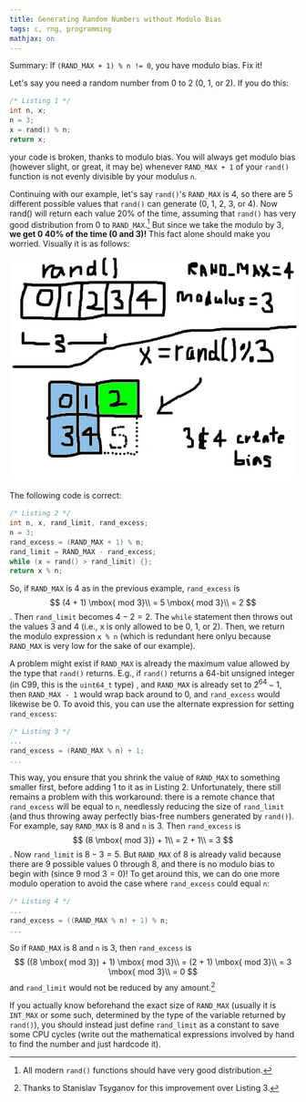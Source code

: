 ```yaml
---
title: Generating Random Numbers without Modulo Bias
tags: c, rng, programming
mathjax: on
---
```


Summary: If `(RAND_MAX + 1) % n != 0`, you have modulo bias. Fix it!

Let's say you need a random number from 0 to 2 (0, 1, or 2). If you do this:

```{.c .numberLines}
/* Listing 1 */
int n, x;
n = 3;
x = rand() % n;
return x;
```

your code is broken, thanks to modulo bias. You will always get modulo bias (however slight, or great, it may be) whenever `RAND_MAX + 1` of your `rand()` function is not evenly divisible by your modulus `n`.

Continuing with our example, let's say `rand()`'s `RAND_MAX` is 4, so there are 5 different possible values that `rand()` can generate (0, 1, 2, 3, or 4).
Now rand() will return each value 20% of the time, assuming that `rand()` has very good distribution from 0 to `RAND_MAX`.[^rng_dist]
But since we take the modulo by 3, **we get 0 40% of the time (0 and 3)!**
This fact alone should make you worried.
Visually it is as follows:

![](../img/mbias.png "Modulo bias")

The following code is correct:

```{.c .numberLines}
/* Listing 2 */
int n, x, rand_limit, rand_excess;
n = 3;
rand_excess = (RAND_MAX + 1) % n;
rand_limit = RAND_MAX - rand_excess;
while (x = rand() > rand_limit) {};
return x % n;
```

So, if `RAND_MAX` is 4 as in the previous example, `rand_excess` is
$$
(4 + 1) \mbox{ mod 3}\\
= 5 \mbox{ mod 3}\\
= 2
$$.
Then `rand_limit` becomes $4 - 2 = 2$. The `while` statement then throws out the values 3 and 4 (i.e., x is only allowed to be 0, 1, or 2).
Then, we return the modulo expression `x % n` (which is redundant here onlyu because `RAND_MAX` is very low for the sake of our example).

A problem might exist if `RAND_MAX` is already the maximum value allowed by the type that `rand()` returns.
E.g., if `rand()` returns a 64-bit unsigned integer (in C99, this is the `uint64_t` type) , and `RAND_MAX` is already set to $2^{64} - 1$, then `RAND_MAX - 1` would wrap back around to 0, and `rand_excess` would likewise be 0.
To avoid this, you can use the alternate expression for setting `rand_excess`:

```{.c .numberLines}
/* Listing 3 */
...
rand_excess = (RAND_MAX % n) + 1;
...
```

This way, you ensure that you shrink the value of `RAND_MAX` to something smaller first, before adding 1 to it as in Listing 2.
Unfortunately, there still remains a problem with this workaround: there is a remote chance that `rand_excess` will be equal to `n`, needlessly reducing the size of `rand_limit` (and thus throwing away perfectly bias-free numbers generated by `rand()`).
For example, say `RAND_MAX` is 8 and `n` is 3.
Then `rand_excess` is
$$
(8 \mbox{ mod 3}) + 1\\
= 2 + 1\\
= 3
$$.
Now `rand_limit` is $8 - 3 = 5$.
But `RAND_MAX` of 8 is already valid because there are 9 possible values 0 through 8, and there is no modulo bias to begin with (since $9 \mbox{ mod 3} = 0$)!
To get around this, we can do one more modulo operation to avoid the case where `rand_excess` could equal `n`:

```{.c .numberLines}
/* Listing 4 */
...
rand_excess = ((RAND_MAX % n) + 1) % n;
...
```

So if `RAND_MAX` is 8 and `n` is 3, then `rand_excess` is
$$
((8 \mbox{ mod 3}) + 1) \mbox{ mod 3}\\
= (2 + 1) \mbox{ mod 3}\\
= 3 \mbox{ mod 3}\\
= 0
$$
and `rand_limit` would not be reduced by any amount.[^stanislav]

If you actually know beforehand the exact size of `RAND_MAX` (usually it is `INT_MAX` or some such, determined by the type of the variable returned by `rand()`), you should instead just define `rand_limit` as a constant to save some CPU cycles (write out the mathematical expressions involved by hand to find the number and just hardcode it).

[^rng_dist]: All modern `rand()` functions should have very good distribution.
[^stanislav]: Thanks to Stanislav Tsyganov for this improvement over Listing 3.
